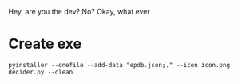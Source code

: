 Hey, are you the dev? No? Okay, what ever

# Create exe
`pyinstaller --onefile --add-data "epdb.json;." --icon icon.png decider.py --clean`
